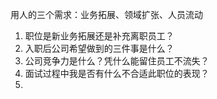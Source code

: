 

用人的三个需求：业务拓展、领域扩张、人员流动
1. 职位是新业务拓展还是补充离职员工？
2. 入职后公司希望做到的三件事是什么？
3. 公司竞争力是什么？凭什么能留住员工不流失？
4. 面试过程中我是否有什么不合适此职位的表现？
5. 